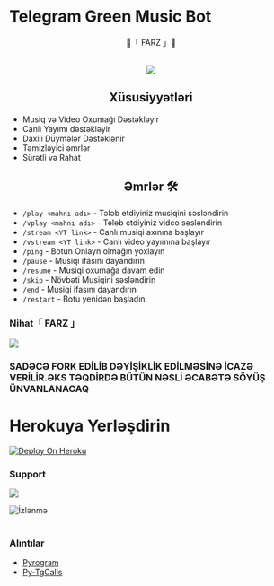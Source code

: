# Telegram Green Music Bot

<p align="center">
   🔱「 FARZ 」🔱
 <br>
 <br>
  

<p align="center"><img src="https://telegra.ph/file/6e420e91d0ceb5706f7bd.jpg"></a></p>





<h2 align="center"> Xüsusiyyətləri </h2> 
<ul>
     <li>Musiq və Video Oxumağı Dəstəkləyir</li>
     <li>Canlı Yayımı dəstəkləyir</li>
     <li>Daxili Düymələr Dəstəklənir</li>
     <li>Təmizləyici əmrlər</li>
     <li>Sürətli və Rahat</li>
</ul>


<h2 align="center"> Əmrlər 🛠 </h2>


- `/play <mahnı adı>` - Tələb etdiyiniz musiqini səsləndirin
- `/vplay <mahnı adı>` - Tələb etdiyiniz video səsləndirin
- `/stream <YT link>` - Canlı musiqi axınına başlayır
- `/vstream <YT link>` - Canlı video yayımına başlayır
- `/ping` - Botun Onlayn olmağın yoxlayın
- `/pause` - Musiqi ifasını dayandırın
- `/resume` - Musiqi oxumağa davam edin
- `/skip` - Növbəti Musiqini səsləndirin
- `/end` - Musiqi ifasını dayandırın
- `/restart` - Botu yenidən başladın.

### Nihat「 FARZ 」
<a href="https://telegram.me/nihatfarz"><img src="https://img.shields.io/badge/-Nihat 「 FARZ 」-blue.svg?style=for-the-badge&logo=Telegram"></a>

### SADƏCƏ FORK EDİLİB DƏYİŞİKLİK EDİLMƏSİNƏ İCAZƏ VERİLİR.ƏKS TƏQDİRDƏ BÜTÜN NƏSLİ ƏCABƏTƏ SÖYÜŞ ÜNVANLANACAQ

# Herokuya Yerləşdirin 

[![Deploy On Heroku](https://img.shields.io/badge/heroku-%23430098.svg?style=for-the-badge&logo=heroku&logoColor=white)](https://heroku.com/deploy?template=https://github.com/Nihat-Farz/GreenMusicBot)



 
### Support 
<a href="https://telegram.me/WebMMCSupport"><img src="https://img.shields.io/badge/-WebMMC-blue.svg?style=for-the-badge&logo=Telegram"></a>

![İzlənmə](https://visitor-badge.laobi.icu/badge?page_id=nihatfarz.GreenMusicBot)
<br>
<br>


### Alıntılar

- [Pyrogram](https://github.com/pyrogram/pyrogram) 
- [Py-TgCalls](https://github.com/pytgcalls/pytgcalls) 

